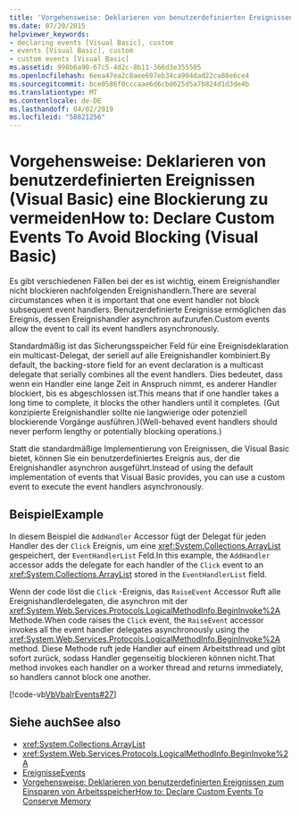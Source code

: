 ```yaml
---
title: 'Vorgehensweise: Deklarieren von benutzerdefinierten Ereignissen (Visual Basic) eine Blockierung zu vermeiden'
ms.date: 07/20/2015
helpviewer_keywords:
- declaring events [Visual Basic], custom
- events [Visual Basic], custom
- custom events [Visual Basic]
ms.assetid: 998b6a90-67c5-4d2c-8b11-366d3e355505
ms.openlocfilehash: 6eea47ea2c8aee697eb34ca904dad22ca88e6ce4
ms.sourcegitcommit: bce0586f0cccaae6d6cbd625d5a7b824d1d3de4b
ms.translationtype: MT
ms.contentlocale: de-DE
ms.lasthandoff: 04/02/2019
ms.locfileid: "58821256"
---
```

# <a name="how-to-declare-custom-events-to-avoid-blocking-visual-basic"></a><span data-ttu-id="676a8-102">Vorgehensweise: Deklarieren von benutzerdefinierten Ereignissen (Visual Basic) eine Blockierung zu vermeiden</span><span class="sxs-lookup"><span data-stu-id="676a8-102">How to: Declare Custom Events To Avoid Blocking (Visual Basic)</span></span>
<span data-ttu-id="676a8-103">Es gibt verschiedenen Fällen bei der es ist wichtig, einem Ereignishandler nicht blockieren nachfolgenden Ereignishandlern.</span><span class="sxs-lookup"><span data-stu-id="676a8-103">There are several circumstances when it is important that one event handler not block subsequent event handlers.</span></span> <span data-ttu-id="676a8-104">Benutzerdefinierte Ereignisse ermöglichen das Ereignis, dessen Ereignishandler asynchron aufzurufen.</span><span class="sxs-lookup"><span data-stu-id="676a8-104">Custom events allow the event to call its event handlers asynchronously.</span></span>  
  
 <span data-ttu-id="676a8-105">Standardmäßig ist das Sicherungsspeicher Feld für eine Ereignisdeklaration ein multicast-Delegat, der seriell auf alle Ereignishandler kombiniert.</span><span class="sxs-lookup"><span data-stu-id="676a8-105">By default, the backing-store field for an event declaration is a multicast delegate that serially combines all the event handlers.</span></span> <span data-ttu-id="676a8-106">Dies bedeutet, dass wenn ein Handler eine lange Zeit in Anspruch nimmt, es anderer Handler blockiert, bis es abgeschlossen ist.</span><span class="sxs-lookup"><span data-stu-id="676a8-106">This means that if one handler takes a long time to complete, it blocks the other handlers until it completes.</span></span> <span data-ttu-id="676a8-107">(Gut konzipierte Ereignishandler sollte nie langwierige oder potenziell blockierende Vorgänge ausführen.)</span><span class="sxs-lookup"><span data-stu-id="676a8-107">(Well-behaved event handlers should never perform lengthy or potentially blocking operations.)</span></span>  
  
 <span data-ttu-id="676a8-108">Statt die standardmäßige Implementierung von Ereignissen, die Visual Basic bietet, können Sie ein benutzerdefiniertes Ereignis aus, der die Ereignishandler asynchron ausgeführt.</span><span class="sxs-lookup"><span data-stu-id="676a8-108">Instead of using the default implementation of events that Visual Basic provides, you can use a custom event to execute the event handlers asynchronously.</span></span>  
  
## <a name="example"></a><span data-ttu-id="676a8-109">Beispiel</span><span class="sxs-lookup"><span data-stu-id="676a8-109">Example</span></span>  
 <span data-ttu-id="676a8-110">In diesem Beispiel die `AddHandler` Accessor fügt der Delegat für jeden Handler des der `Click` Ereignis, um eine <xref:System.Collections.ArrayList> gespeichert, der `EventHandlerList` Feld.</span><span class="sxs-lookup"><span data-stu-id="676a8-110">In this example, the `AddHandler` accessor adds the delegate for each handler of the `Click` event to an <xref:System.Collections.ArrayList> stored in the `EventHandlerList` field.</span></span>  
  
 <span data-ttu-id="676a8-111">Wenn der code löst die `Click` -Ereignis, das `RaiseEvent` Accessor Ruft alle Ereignishandlerdelegaten, die asynchron mit der <xref:System.Web.Services.Protocols.LogicalMethodInfo.BeginInvoke%2A> Methode.</span><span class="sxs-lookup"><span data-stu-id="676a8-111">When code raises the `Click` event, the `RaiseEvent` accessor invokes all the event handler delegates asynchronously using the <xref:System.Web.Services.Protocols.LogicalMethodInfo.BeginInvoke%2A> method.</span></span> <span data-ttu-id="676a8-112">Diese Methode ruft jede Handler auf einem Arbeitsthread und gibt sofort zurück, sodass Handler gegenseitig blockieren können nicht.</span><span class="sxs-lookup"><span data-stu-id="676a8-112">That method invokes each handler on a worker thread and returns immediately, so handlers cannot block one another.</span></span>  
  
 [!code-vb[VbVbalrEvents#27](~/samples/snippets/visualbasic/VS_Snippets_VBCSharp/VbVbalrEvents/VB/Class1.vb#27)]  
  
## <a name="see-also"></a><span data-ttu-id="676a8-113">Siehe auch</span><span class="sxs-lookup"><span data-stu-id="676a8-113">See also</span></span>

- <xref:System.Collections.ArrayList>
- <xref:System.Web.Services.Protocols.LogicalMethodInfo.BeginInvoke%2A>
- [<span data-ttu-id="676a8-114">Ereignisse</span><span class="sxs-lookup"><span data-stu-id="676a8-114">Events</span></span>](../../../../visual-basic/programming-guide/language-features/events/index.md)
- [<span data-ttu-id="676a8-115">Vorgehensweise: Deklarieren von benutzerdefinierten Ereignissen zum Einsparen von Arbeitsspeicher</span><span class="sxs-lookup"><span data-stu-id="676a8-115">How to: Declare Custom Events To Conserve Memory</span></span>](../../../../visual-basic/programming-guide/language-features/events/how-to-declare-custom-events-to-conserve-memory.md)
